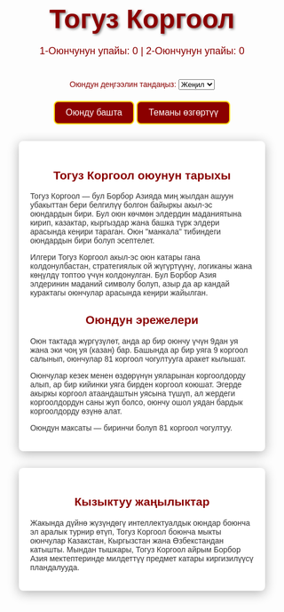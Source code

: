  <!DOCTYPE html>
<html lang="ky">
<head>
    <meta charset="UTF-8">
    <meta name="viewport" content="width=device-width, initial-scale=1.0">
    <title>Тогуз Коргоол</title>
<style>
     body {
            font-family: 'Arial', sans-serif;
            text-align: center;
            background: url('photo_2024-09-02_09-27-54.jpg') no-repeat center center fixed;
            background-size: cover;
            color: #333;
            transition: background 0.3s, color 0.3s;
        }
        h1 {
            font-family: 'Tajawal', sans-serif;
            color: #8B0000; 
            font-size: 48px;
            text-shadow: 2px 2px 4px rgba(0, 0, 0, 0.5);
            margin-bottom: 20px;
        }
        .board {
            display: grid;
            grid-template-columns: repeat(9, 70px);
            gap: 10px;
            justify-content: center;
            margin-bottom: 20px;
        }
        .hole {
            width: 70px;
            height: 70px;
            background-color: #C19A6B;
            display: flex;
            align-items: center;
            justify-content: center;
            border-radius: 50%;
            font-size: 20px;
            cursor: pointer;
            position: relative;
            border: 3px solid #8B0000; /* ÐšÑ‹Ñ€Ð³Ñ‹Ð· ÐºÑ‹Ð·Ñ‹Ð» Ñ‚Ò¯ÑÒ¯ */
            transition: background-color 0.3s, transform 0.3s;
        }
        .hole:hover {
            background-color: #FFD700; /* ÐÐ»Ñ‚Ñ‹Ð½ Ñ‚Ò¯ÑÐºÓ© Ð¶Ð°ÐºÑ‹Ð½ */
            transform: scale(1.1);
        }
         .hole img {
            width: 45px;
            height: 45px;
        } 
        .scores {
            margin-bottom: 20px;
            font-size: 18px;
            color: #8B0000;
        } 
        .hole .stones {
            position: absolute;
            bottom: 5px;
            right: 5px;
            font-size: 14px;
            background-color: white;
            border-radius: 50%;
            padding: 3px 7px;
            border: 1px solid #ccc;
        } 
        button {
            padding: 10px 20px;
            font-size: 16px;
            background-color: #8B0000; /* ÐšÑ‹Ñ€Ð³Ñ‹Ð· ÐºÑ‹Ð·Ñ‹Ð»Ñ‹ */
            color: white;
            border: 2px solid #FFD700; /* ÐÐ»Ñ‚Ñ‹Ð½ Ñ‡ÐµÐº */
            border-radius: 8px;
            cursor: pointer;
            transition: background-color 0.3s, transform 0.3s;
        } 
        button:hover {
            background-color: #A52A2A; /* ÐšÐ°Ñ€Ð°Ð¼ÐµÐ»Ð´Ò¯Ò¯ ÐºÒ¯Ñ€Ó©Ò£ Ñ‚Ò¯Ñ */
            transform: scale(1.05);
        }
        .history-rules, .creator, .news {
            width: 80%;
            margin: 30px auto;
            text-align: left;
            padding: 20px;
            background-color: #fff;
            border-radius: 8px;
            box-shadow: 0 4px 20px rgba(0, 0, 0, 0.3);
            font-family: 'Tajawal', sans-serif;
        }
        .history-rules h2, .creator h2, .news h2 {
            text-align: center;
            color: #8B0000;
            font-family: 'Tajawal', sans-serif;
        }
        .difficulty {
            margin: 20px 0;
            color: #8B0000;
        }
        .container img {
            margin-top: 15px;
            width: 100%;
            border-radius: 10px;
        }
        @keyframes fadeIn {
            from {
                opacity: 0;
                transform: translate(-50%, -60%);
            }
            to {
                opacity: 1;
                transform: translate(-50%, -50%);
            }
        }
         #win-message {
            display: none;
            position: fixed;
            top: 50%;
            left: 50%;
            transform: translate(-50%, -50%);
            background-color: rgba(0, 128, 0, 0.8);
            color: white;
            padding: 20px;
            border-radius: 10px;
            font-size: 24px;
            z-index: 10;
            animation: fadeIn 1s;
        }
</style>
</head>
<body>
    <h1>Тогуз Коргоол</h1>
    <div class="scores">
        <span id="player1-score">1-Оюнчунун упайы: 0</span> | 
        <span id="player2-score">2-Оюнчунун упайы: 0</span>
    </div>
    <div id="board" class="board"></div>
    <div class="difficulty">
        <label for="difficulty">Оюндун деңгээлин тандаңыз:</label>
        <select id="difficulty">
            <option value="easy">Жеңил</option>
            <option value="medium">Орто</option>
            <option value="hard">Кыйын</option>
        </select>
    </div>
    <div>
        <button onclick="restartGame()">Оюнду башта</button>
        <button onclick="toggleTheme()">Теманы өзгөртүү</button>
    </div>
    <div id="win-message">
        Куттуктайбыз! <span id="winner-number"></span>-оюнчу жеңди!
    </div>
    <div class="container">
        <div class="history-rules">
            <h2>Тогуз Коргоол оюунун тарыхы</h2>
            <p>Тогуз Коргоол — бул Борбор Азияда миң жылдан ашуун убакыттан бери белгилүү болгон байыркы акыл-эс оюндардын бири. 
                Бул оюн көчмөн элдердин маданиятына кирип, казактар, кыргыздар жана башка түрк элдери арасында кеңири тараган. Оюн "манкала" тибиндеги оюндардын бири болуп эсептелет.
            </p>
            <p>Илгери Тогуз Коргоол акыл-эс оюн катары гана колдонулбастан, стратегиялык ой жүгүртүүнү, логиканы жана көңүлдү топтоо үчүн колдонулган. 
                Бул Борбор Азия элдеринин маданий символу болуп, азыр да ар кандай курактагы оюнчулар арасында кеңири жайылган.</p>
            <h2>Оюндун эрежелери</h2>
            <p>Оюн тактада жүргүзүлөт, анда ар бир оюнчу үчүн 9дан уя жана эки чоң уя (казан) бар. 
                Башында ар бир уяга 9 коргоол салынып, оюнчулар 81 коргоол чогултууга аракет кылышат.</p>
                <p>Оюнчулар кезек менен өздөрүнүн уяларынан коргоолдорду алып, ар бир кийинки уяга бирден коргоол коюшат. 
                Эгерде акыркы коргоол атаандаштын уясына түшүп, ал жердеги коргоолдордун саны жуп болсо, оюнчу ошол уядан бардык коргоолдорду өзүнө алат.</p>
                <p>Оюндун максаты — биринчи болуп 81 коргоол чогултуу.</p>
        </div>
        <div class="news">
            <h2>Кызыктуу жаңылыктар</h2>
            <p>
                Жакында дүйнө жүзүндөгү интеллектуалдык оюндар боюнча эл аралык турнир өтүп, Тогуз Коргоол боюнча мыкты оюнчулар Казакстан, Кыргызстан жана Өзбекстандан катышты. 
                Мындан тышкары, Тогуз Коргоол айрым Борбор Азия мектептеринде милдеттүү предмет катары киргизилүүсү пландалууда.</p>
        </div>
    </div>
</div>
<script>
    let board = [
            [9, 9, 9, 9, 9, 9, 9, 9, 9],
            [9, 9, 9, 9, 9, 9, 9, 9, 9]
        ];
        let scores = [0, 0];
        let currentPlayer = 0;
        let gameMode = 'bot';
        let difficulty = 'easy';
        let isDarkTheme = true;
        function createBoard() {
            const boardElement = document.getElementById('board');
            boardElement.innerHTML = '';
            for (let player = 0; player < 2; player++) {
                for (let i = 0; i < 9; i++) {
                    const hole = document.createElement('div');
                    hole.className = 'hole';
                    hole.innerHTML = `<img src="photo_2024-09-16_21-46-27.jpg" alt="marble"><div class="stones">${board[player][i]}</div>`;
                    if (player === 0) {
                        hole.onclick = () => makeMove(currentPlayer, i);
                    }
                    boardElement.appendChild(hole);
                }
            }
        }
        function makeMove(player, holeIndex) {
            if (player !== currentPlayer) {
                alert("ÐÐ·Ñ‹Ñ€ ÑÐ¸Ð·Ð´Ð¸Ð½ ÐºÐµÐ·ÐµÐ³Ð¸Ò£Ð¸Ð· ÑÐ¼ÐµÑ!");
                return;
            }
            let stones = board[player][holeIndex];
            if (stones === 0) {
                alert("Ð‘ÑƒÐ» Ð»ÑƒÐ½ÐºÐ° Ð±Ð¾Ñˆ!");
                return;
            }
            board[player][holeIndex] = 0;
            let side = player;
            let hole = holeIndex;
            while (stones > 0) {
                hole++;
                if (hole > 8) {
                    hole = 0;
                    side = 1 - side;
                }
                board[side][hole]++;
                stones--;
            }if (side === currentPlayer && board[side][hole] === 3) {
                scores[currentPlayer] += board[side][hole];
                board[side][hole] = 0;
                updateScore();
            }currentPlayer = 1 - currentPlayer;
            createBoard();
            checkWin();
        } 
        function updateScore() {
            document.getElementById('player1-score').innerText = `1-ÐžÑŽÐ½Ñ‡ÑƒÐ½ÑƒÐ½ ÑƒÐ¿Ð°Ð¹Ñ‹: ${scores[0]}`;
            document.getElementById('player2-score').innerText = `2-ÐžÑŽÐ½Ñ‡ÑƒÐ½ÑƒÐ½ ÑƒÐ¿Ð°Ð¹Ñ‹: ${scores[1]}`;
        }
        function checkWin() {
            if (scores[0] >= 81) {
                showWinMessage(1);
            } else if (scores[1] >= 81) {
                showWinMessage(2);
            }
        }
        function showWinMessage(winnerNumber) {
            const winMessage = document.getElementById('win-message');
            document.getElementById('winner-number').innerText = winnerNumber;
            winMessage.style.display = 'block';
        }
        function restartGame() {
            scores = [0, 0];
            currentPlayer = 0;
            board = [
                [9, 9, 9, 9, 9, 9, 9, 9, 9],
                [9, 9, 9, 9, 9, 9, 9, 9, 9]
            ];
            createBoard();
            updateScore();
            document.getElementById('win-message').style.display = 'none';
        }
function toggleTheme() {
            isDarkTheme = !isDarkTheme;
            if (isDarkTheme) {
                document.body.style.background = "url('kyrgyz-pattern-bg.jpg') no-repeat center center fixed";
                document.body.style.color = "#333";
            } 
            else {
                document.body.style.background = "#fff";
                document.body.style.color = "#000";
            }
        }
        window.onload = () => {
            createBoard();
        }
</script>
</body>
</html>
